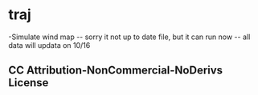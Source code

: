 # traj
-Simulate wind map
-- sorry it not up to date file, but it can run now
-- all data will updata on 10/16
## CC Attribution-NonCommercial-NoDerivs License
